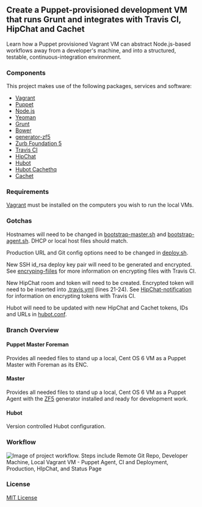 ## Create a Puppet-provisioned development VM that runs Grunt and integrates with Travis CI, HipChat and Cachet

Learn how a Puppet provisioned Vagrant VM can abstract Node.js-based workflows away from a developer's machine, and into a structured, testable, continuous-integration environment.

### Components
This project makes use of the following packages, services and software: 

* [Vagrant](https://www.vagrantup.com/)  
* [Puppet](https://puppetlabs.com/)  
* [Node.js](https://nodejs.org/en/)  
* [Yeoman](http://yeoman.io/)  
* [Grunt](http://gruntjs.com/)  
* [Bower](http://bower.io/)  
* [generator-zf5](https://github.com/juliancwirko/generator-zf5)  
* [Zurb Foundation 5](http://foundation.zurb.com/)  
* [Travis CI](https://travis-ci.org/)  
* [HipChat](https://www.hipchat.com/)  
* [Hubot](https://hubot.github.com/)  
* [Hubot Cachethq](https://www.npmjs.com/package/hubot-cachethq)  
* [Cachet](https://cachethq.io/)  

### Requirements
[Vagrant](https://www.vagrantup.com/) must be installed on the computers you wish to run the local VMs.  

### Gotchas
Hostnames will need to be changed in [bootstrap-master.sh](https://github.com/tommymcgahee/puppet-and-ci-managed-dev-environments/blob/puppet-master-foreman/bootstrap-master.sh) and [bootstrap-agent.sh](https://github.com/tommymcgahee/puppet-and-ci-managed-dev-environments/blob/master/bootstrap-agent.sh). DHCP or local host files should match.  

Production URL and Git config options need to be changed in [deploy.sh](https://github.com/tommymcgahee/puppet-and-ci-managed-dev-environments/blob/master/.travis/deploy.sh). 

New SSH id_rsa deploy key pair will need to be generated and encrypted. See [encryping-fiiles](http://docs.travis-ci.com/user/encrypting-files/) for more information on encrypting files with Travis CI.  

New HipChat room and token will need to be created.  Encrypted token will need to be inserted into [.travis.yml](https://github.com/tommymcgahee/puppet-and-ci-managed-dev-environments/blob/master/.travis.yml) (lines 21-24). See [HipChat-notification](http://docs.travis-ci.com/user/notifications/#HipChat-notification) for information on encrypting tokens with Travis CI.  

Hubot will need to be updated with new HipChat and Cachet tokens, IDs and URLs in [hubot.conf](https://github.com/tommymcgahee/puppet-and-ci-managed-dev-environments/blob/hubot/hubot.conf).

### Branch Overview

#### Puppet Master Foreman
Provides all needed files to stand up a local, Cent OS 6 VM as a Puppet Master with Foreman as its ENC.

#### Master 
Provides all needed files to stand up a local, Cent OS 6 VM as a Puppet Agent with the [ZF5](https://github.com/juliancwirko/generator-zf5) generator installed and ready for development work.  

#### Hubot
Version controlled Hubot configuration.

### Workflow
![Image of project workflow. Steps include Remote Git Repo, Developer Machine, Local Vagrant VM - Puppet Agent, CI and Deployment, Production, HIpChat, and Status Page](https://drive.google.com/uc?export=view&id=0B4z1zb2PaaMqX0lrRDA1QnFfbjQ)  

### License

[MIT License](http://en.wikipedia.org/wiki/MIT_License)
